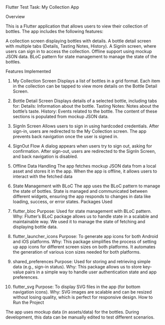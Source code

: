 Flutter Test Task: My Collection App

Overview

This is a Flutter application that allows users to view their collection of bottles. The app includes the following features:

A collection screen displaying bottles with details.
A bottle detail screen with multiple tabs (Details, Tasting Notes, History).
A SignIn screen, where users can sign in to access the collection.
Offline support using mockup JSON data.
BLoC pattern for state management to manage the state of the bottles.


Features Implemented

1. My Collection Screen
Displays a list of bottles in a grid format.
Each item in the collection can be tapped to view more details on the Bottle Detail Screen.

2. Bottle Detail Screen
Displays details of a selected bottle, including tabs for:
Details: Information about the bottle.
Tasting Notes: Notes about the bottle’s taste.
History: Events related to the bottle.
The content of these sections is populated from mockup JSON data.

3. SignIn Screen
Allows users to sign in using hardcoded credentials.
After sign-in, users are redirected to the My Collection screen.
The app prevents back navigation once the user is signed in.

4. SignOut Flow
A dialog appears when users try to sign out, asking for confirmation.
After sign-out, users are redirected to the SignIn Screen, and back navigation is disabled.

5. Offline Data Handling
The app fetches mockup JSON data from a local asset and stores it in the app.
When the app is offline, it allows users to interact with the fetched data

6. State Management with BLoC
The app uses the BLoC pattern to manage the state of bottles.
State is managed and communicated between different widgets, ensuring the app responds to changes in data like loading, success, or error states.
Packages Used

1. flutter_bloc
Purpose: Used for state management with BLoC pattern.
Why: Flutter’s BLoC package allows us to handle state in a scalable and maintainable way. We used it to manage the state of fetching and displaying bottle data.

2. flutter_launcher_icons
Purpose: To generate app icons for both Android and iOS platforms.
Why: This package simplifies the process of setting up app icons for different screen sizes on both platforms. It automates the generation of various icon sizes needed for both platforms.

3. shared_preferences
Purpose: Used for storing and retrieving simple data (e.g., sign-in status).
Why: This package allows us to store key-value pairs in a simple way to handle user authentication state and app preferences.

4. flutter_svg
Purpose: To display SVG files in the app (for bottom navigation icons).
Why: SVG images are scalable and can be resized without losing quality, which is perfect for responsive design.
How to Run the Project

The app uses mockup data (in assets/data) for the bottles. During development, this data can be manually edited to test different scenarios.

